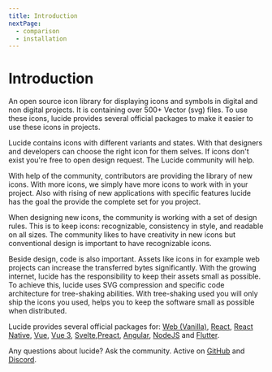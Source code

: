 ```yaml
---
title: Introduction
nextPage:
  - comparison
  - installation
---
```


# Introduction

An open source icon library for displaying icons and symbols in digital and non digital projects. It is containing over 500+ Vector (svg) files. To use these icons, lucide provides several official packages to make it easier to use these icons in projects.

Lucide contains icons with different variants and states. With that designers and developers can choose the right icon for them selves. If icons don't exist you're free to open design request. The Lucide community will help.

With help of the community, contributors are providing the library of new icons. With more icons, we simply have more icons to work with in your project. Also with rising of new applications with specific features lucide has the goal the provide the complete set for you project.

When designing new icons, the community is working with a set of design rules. This is to keep icons: recognizable, consistency in style, and readable on all sizes. The community likes to have creativity in new icons but conventional design is important to have recognizable icons.

Beside design, code is also important. Assets like icons in for example web projects can increase the transferred bytes significantly. With the growing internet, lucide has the responsibility to keep their assets small as possible. To achieve this, lucide uses SVG compression and specific code architecture for tree-shaking abilities. With tree-shaking used you will only ship the icons you used, helps you to keep the software small as possible when distributed.

Lucide provides several official packages for: [Web (Vanilla)](https://lucide.dev/docs/lucide), [React](https://lucide.dev/docs/lucide-react), [React Native](https://lucide.dev/docs/lucide-react-native), [Vue](https://lucide.dev/docs/lucide-vue), [Vue 3](https://lucide.dev/docs/lucide-vue-next), [Svelte](https://lucide.dev/docs/lucide-svelte),[Preact](https://lucide.dev/docs/lucide-preact), [Angular](https://lucide.dev/docs/lucide-angular), [NodeJS](https://lucide.dev/docs/lucide-static#nodejs) and [Flutter](https://lucide.dev/docs/lucide-flutter).

Any questions about lucide? Ask the community. Active on [GitHub](https://github.com/lucide-icons/lucide) and [Discord](https://discord.gg/EH6nSts).


